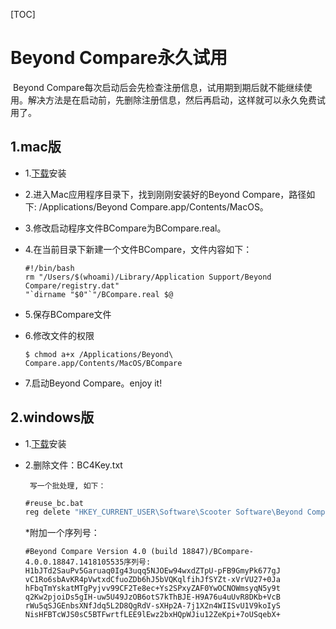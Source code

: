 [TOC]

# Beyond Compare永久试用

​	Beyond Compare每次启动后会先检查注册信息，试用期到期后就不能继续使用。解决方法是在启动前，先删除注册信息，然后再启动，这样就可以永久免费试用了。

## 1.mac版

* 1.[下载](https://www.scootersoftware.com/download.php)安装

* 2.进入Mac应用程序目录下，找到刚刚安装好的Beyond Compare，路径如下: /Applications/Beyond Compare.app/Contents/MacOS。

* 3.修改启动程序文件BCompare为BCompare.real。

* 4.在当前目录下新建一个文件BCompare，文件内容如下：

  ```shell
  #!/bin/bash
  rm "/Users/$(whoami)/Library/Application Support/Beyond Compare/registry.dat"
  "`dirname "$0"`"/BCompare.real $@
  ```

* 5.保存BCompare文件

* 6.修改文件的权限

  ```shell
  $ chmod a+x /Applications/Beyond\ Compare.app/Contents/MacOS/BCompare
  ```

* 7.启动Beyond Compare。enjoy it!

  

## 2.windows版

* 1.[下载](https://www.scootersoftware.com/download.php)安装

* 2.删除文件：BC4Key.txt

       写一个批处理, 如下：

  ```bat
  #reuse_bc.bat
  reg delete "HKEY_CURRENT_USER\Software\Scooter Software\Beyond Compare 4" /v CacheID /f
  ```

  *附加一个序列号：

  ```shell
  #Beyond Compare Version 4.0 (build 18847)/BCompare-4.0.0.18847.1418105535序列号:
  H1bJTd2SauPv5Garuaq0Ig43uqq5NJOEw94wxdZTpU-pFB9GmyPk677gJ
  vC1Ro6sbAvKR4pVwtxdCfuoZDb6hJ5bVQKqlfihJfSYZt-xVrVU27+0Ja
  hFbqTmYskatMTgPyjvv99CF2Te8ec+Ys2SPxyZAF0YwOCNOWmsyqN5y9t
  q2Kw2pjoiDs5gIH-uw5U49JzOB6otS7kThBJE-H9A76u4uUvR8DKb+VcB
  rWu5qSJGEnbsXNfJdq5L2D8QgRdV-sXHp2A-7j1X2n4WIISvU1V9koIyS
  NisHFBTcWJS0sC5BTFwrtfLEE9lEwz2bxHQpWJiu12ZeKpi+7oUSqebX+
  ```

